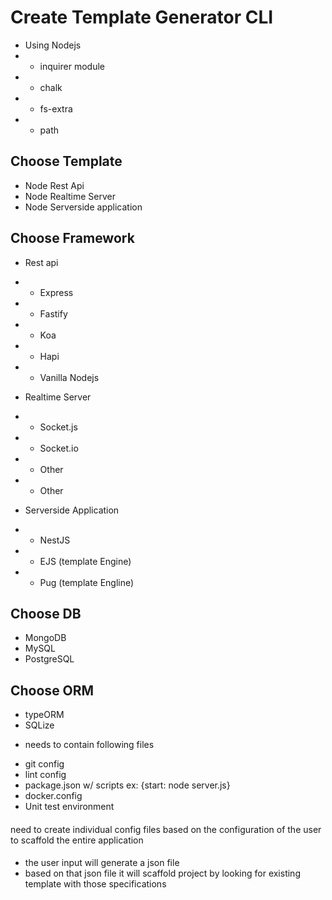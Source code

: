 # Create Template Generator CLI

- Using Nodejs
- - inquirer module
- - chalk
- - fs-extra
- - path

## Choose Template

- Node Rest Api
- Node Realtime Server
- Node Serverside application

## Choose Framework

- Rest api
- - Express
- - Fastify
- - Koa
- - Hapi
- - Vanilla Nodejs

- Realtime Server
- - Socket.js
- - Socket.io
- - Other
- - Other

- Serverside Application
- - NestJS
- - EJS (template Engine)
- - Pug (template Engline)

## Choose DB

- MongoDB
- MySQL
- PostgreSQL

## Choose ORM

- typeORM
- SQLize

* needs to contain following files

- git config
- lint config
- package.json w/ scripts ex: {start: node server.js}
- docker.config
- Unit test environment

####

need to create individual config files based on the configuration of the user to scaffold the entire application

####

- the user input will generate a json file
- based on that json file it will scaffold project by looking for existing template with those specifications
